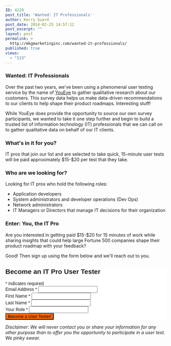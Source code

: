 ```yaml
---
ID: 4229
post_title: 'Wanted: IT Professionals'
author: Kerry Guard
post_date: 2014-02-25 14:57:12
post_excerpt: ""
layout: post
permalink: >
  http://mkgmarketinginc.com/wanted-it-professionals/
published: true
views:
  - "113"
---
```

<h3>Wanted: IT Professionals</h3>

<p>Over the past two years, we've been using a phenomenal user testing service by the name of <a href="http://youeye.com" target="_blank">YouEye</a> to gather qualitative research about our customers. This survey data helps us make data-driven recommendations to our clients to help shape their product roadmaps. Interesting stuff!</p>

<p>While YouEye does provide the opportunity to source our own survey participants, we wanted to take it one step further and begin to build a trusted list of information technology (IT) professionals that we can call on to gather qualitative data on behalf of our IT clients.</p> 

<h3>What's in it for you?</h3>

<p>IT pros that join our list and are selected to take quick, 15-minute user tests will be paid approximately $15-$20 per test that they take.</p>

<h3>Who are we looking for?</h3>

<p>Looking for IT pros who hold the following roles:</p>
<ul>
	<li>Application developers</li>
	<li>System administrators and developer operations (Dev Ops)</li>
	<li>Network administrators</li>
	<li>IT Managers or Directors that manage IT decisions for their organization</li>
</ul>

<h3>Enter: You, the IT Pro</h3>

<p>Are you interested in getting paid $15-$20 for 15 minutes of work while sharing insights that could help large Fortune 500 companies shape their product roadmap with your feedback?</p>

<p>Good! Then sign up using the form below and we'll reach out to you.</p>

<!-- Begin MailChimp Signup Form -->
<link href="//cdn-images.mailchimp.com/embedcode/classic-081711.css" rel="stylesheet" type="text/css">
<style type="text/css">
	#mc_embed_signup{background:#fff; clear:left; font:14px Helvetica,Arial,sans-serif; }
	/* Add your own MailChimp form style overrides in your site stylesheet or in this style block.
	   We recommend moving this block and the preceding CSS link to the HEAD of your HTML file. */
</style>

<div id="mc_embed_signup">
<form action="http://mkgmediagroup.us5.list-manage1.com/subscribe/post?u=3753c494c5a2f443984a3f660&amp;id=af8ea16c40" method="post" id="mc-embedded-subscribe-form" name="mc-embedded-subscribe-form" class="validate" target="_blank" novalidate>
	<h2>Become an IT Pro User Tester</h2>
<div class="indicates-required"><span class="asterisk">*</span> indicates required</div>
<div class="mc-field-group">
	<label for="mce-EMAIL">Email Address  <span class="asterisk">*</span>
</label>
	<input type="email" value="" name="EMAIL" class="required email" id="mce-EMAIL">
</div>
<div class="mc-field-group">
	<label for="mce-FNAME">First Name  <span class="asterisk">*</span>
</label>
	<input type="text" style="margin: 0;" value="" name="FNAME" class="required" id="mce-FNAME">
</div>
<div class="mc-field-group">
	<label for="mce-LNAME">Last Name  <span class="asterisk">*</span>
</label>
	<input type="text" style="margin: 0;" value="" name="LNAME" class="required" id="mce-LNAME">
</div>
<div class="mc-field-group">
	<label for="mce-MMERGE3">Your Role  <span class="asterisk">*</span>
</label>
	<input type="text" style="margin: 0;" value="" name="MMERGE3" class="required" id="mce-MMERGE3">
</div>
	<div id="mce-responses" class="clear">
		<div class="response" id="mce-error-response" style="display:none"></div>
		<div class="response" id="mce-success-response" style="display:none"></div>
	</div>    <!-- real people should not fill this in and expect good things - do not remove this or risk form bot signups-->
    <div style="position: absolute; left: -5000px;"><input type="text" name="b_3753c494c5a2f443984a3f660_af8ea16c40" value=""></div>
	<div class="clear"><input type="submit" style="background-color:#ff6600" value="Become a User Tester!" name="subscribe" id="mc-embedded-subscribe" class="button"></div>
</form>
</div>

<!--End mc_embed_signup-->

<p><em>Disclaimer: We will never contact you or share your information for any other purpose than to offer you the opportunity to participate in a user test. We pinky swear.</em></p>